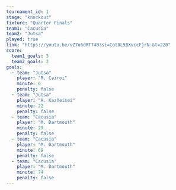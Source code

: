 ```yaml
---
tournament_id: 1
stage: "knockout"
fixture: "Quarter Finals"
team1: "Cacusia"
team2: "Jutsa"
played: true
link: "https://youtu.be/vZ7o6dRT740?si=Cot8L5BXvccFjrN-&t=220"
score:
  team1_goals: 3
  team2_goals: 2
goals:
  - team: "Jutsa"
    player: "R. Cairoi"
    minute: 6
    penalty: false
  - team: "Jutsa"
    player: "H. Kazñeisei"
    minute: 22
    penalty: false
  - team: "Cacusia"
    player: "M. Dartmouth"
    minute: 29
    penalty: false
  - team: "Cacusia"
    player: "M. Dartmouth"
    minute: 69
    penalty: false
  - team: "Cacusia"
    player: "M. Dartmouth"
    minute: 74
    penalty: false
---
```

